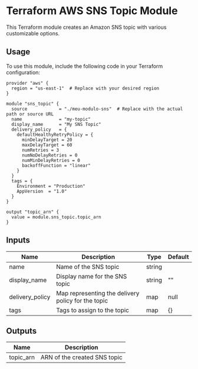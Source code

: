 # Terraform AWS SNS Topic Module

This Terraform module creates an Amazon SNS topic with various customizable options.

## Usage

To use this module, include the following code in your Terraform configuration:

```hcl
provider "aws" {
  region = "us-east-1"  # Replace with your desired region
}

module "sns_topic" {
  source            = "./meu-modulo-sns"  # Replace with the actual path or source URL
  name              = "my-topic"
  display_name      = "My SNS Topic"
  delivery_policy   = {
    defaultHealthyRetryPolicy = {
      minDelayTarget = 20
      maxDelayTarget = 60
      numRetries = 3
      numNoDelayRetries = 0
      numMinDelayRetries = 0
      backoffFunction = "linear"
    }
  }
  tags = {
    Environment = "Production"
    AppVersion  = "1.0"
  }
}

output "topic_arn" {
  value = module.sns_topic.topic_arn
}
```

## Inputs

| Name            | Description                         | Type   | Default |
|-----------------|-------------------------------------|--------|---------|
| name            | Name of the SNS topic               | string |         |
| display_name    | Display name for the SNS topic      | string | ""      |
| delivery_policy | Map representing the delivery policy for the topic | map | null |
| tags            | Tags to assign to the topic         | map    | {}      |

## Outputs

| Name        | Description                        |
|-------------|------------------------------------|
| topic_arn   | ARN of the created SNS topic       |

